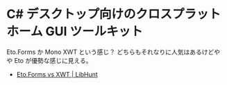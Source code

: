 # C# デスクトップ向けのクロスプラットホーム GUI ツールキット
Eto.Forms か Mono XWT という感じ？
どちらもそれなりに人気はあるけどやや Eto が優勢な感じに見える。
- [Eto.Forms vs XWT | LibHunt](https://dotnet.libhunt.com/project/eto/vs/xwt)